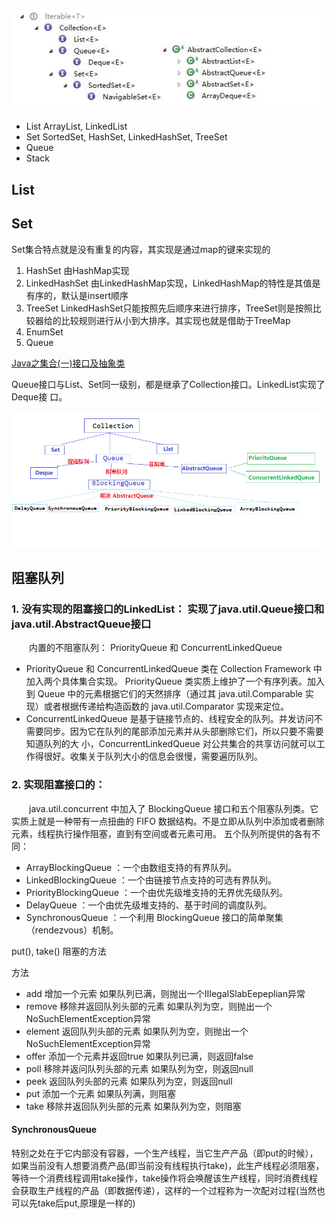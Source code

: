 
![集合体系](./img/java-collections-interfaces.jpg "title") 

* List ArrayList, LinkedList
* Set SortedSet, HashSet, LinkedHashSet, TreeSet
* Queue
* Stack

## List

##  Set
Set集合特点就是没有重复的内容，其实现是通过map的键来实现的

1. HashSet 由HashMap实现
2. LinkedHashSet 由LinkedHashMap实现，LinkedHashMap的特性是其值是有序的，默认是insert顺序
3. TreeSet LinkedHashSet只能按照先后顺序来进行排序，TreeSet则是按照比较器给的比较规则进行从小到大排序。其实现也就是借助于TreeMap
4. EnumSet
3. Queue

[Java之集合(一)接口及抽象类](http://www.cnblogs.com/lighten/p/7278655.html "title") 

Queue接口与List、Set同一级别，都是继承了Collection接口。LinkedList实现了Deque接 口。

![java-queue](./img/java-queue.png "title") 

## 阻塞队列

### 1. 没有实现的阻塞接口的LinkedList： 实现了java.util.Queue接口和java.util.AbstractQueue接口
　　内置的不阻塞队列： PriorityQueue 和 ConcurrentLinkedQueue
*	PriorityQueue 和 ConcurrentLinkedQueue 类在 Collection Framework 中加入两个具体集合实现。 
	PriorityQueue 类实质上维护了一个有序列表。加入到 Queue 中的元素根据它们的天然排序（通过其 java.util.Comparable 实现）或者根据传递给构造函数的 java.util.Comparator 实现来定位。
*	ConcurrentLinkedQueue 是基于链接节点的、线程安全的队列。并发访问不需要同步。因为它在队列的尾部添加元素并从头部删除它们，所以只要不需要知道队列的大 小，ConcurrentLinkedQueue 对公共集合的共享访问就可以工作得很好。收集关于队列大小的信息会很慢，需要遍历队列。


### 2. 实现阻塞接口的：
　　java.util.concurrent 中加入了 BlockingQueue 接口和五个阻塞队列类。它实质上就是一种带有一点扭曲的 FIFO 数据结构。不是立即从队列中添加或者删除元素，线程执行操作阻塞，直到有空间或者元素可用。
五个队列所提供的各有不同：
*	ArrayBlockingQueue ：一个由数组支持的有界队列。
*	LinkedBlockingQueue ：一个由链接节点支持的可选有界队列。
*	PriorityBlockingQueue ：一个由优先级堆支持的无界优先级队列。
*	DelayQueue ：一个由优先级堆支持的、基于时间的调度队列。
*	SynchronousQueue ：一个利用 BlockingQueue 接口的简单聚集（rendezvous）机制。

put(), take() 阻塞的方法

方法
*	add        	增加一个元索                    		如果队列已满，则抛出一个IIIegaISlabEepeplian异常
*	remove   	移除并返回队列头部的元素    	如果队列为空，则抛出一个NoSuchElementException异常
*	element  	返回队列头部的元素			如果队列为空，则抛出一个NoSuchElementException异常
*	offer       添加一个元素并返回true       如果队列已满，则返回false
*	poll		移除并返问队列头部的元素    	如果队列为空，则返回null
*	peek       	返回队列头部的元素             		如果队列为空，则返回null
*	put         添加一个元素                      		如果队列满，则阻塞
*	take        移除并返回队列头部的元素     	如果队列为空，则阻塞


#### SynchronousQueue
特别之处在于它内部没有容器，一个生产线程，当它生产产品（即put的时候），如果当前没有人想要消费产品(即当前没有线程执行take)，此生产线程必须阻塞，等待一个消费线程调用take操作，take操作将会唤醒该生产线程，同时消费线程会获取生产线程的产品（即数据传递），这样的一个过程称为一次配对过程(当然也可以先take后put,原理是一样的)
